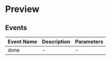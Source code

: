 # Preview

## Events

<!-- @vuese:Preview:events:start -->
|Event Name|Description|Parameters|
|---|---|---|
|done|-|-|

<!-- @vuese:Preview:events:end -->
